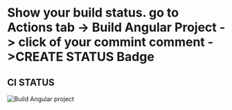 # Show your build status. go to Actions tab ->  Build Angular Project -> click of your commint comment ->CREATE STATUS Badge 
## CI STATUS
![Build Angular project](https://github.com/kashifazmi/Angular9-github-actions/workflows/Build%20Angular%20project/badge.svg?branch=master)
